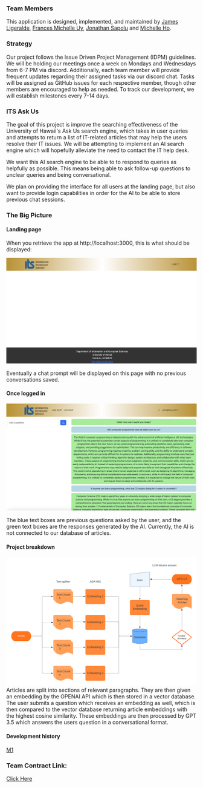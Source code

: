 ### Team Members

This application is designed, implemented, and maintained by [James Ligeralde](https://jligeral.github.io/), [Frances Michelle Uy](https://frances-uy.github.io/), [Jonathan Sapolu](https://jsapolu99.github.io/) and [Michelle Ho](https://michho8.github.io/).

### Strategy

Our project follows the Issue Driven Project Management (IDPM) guidelines. We will be holding our meetings once a week on Mondays and Wednesdays from 6-7 PM via discord. Additionally, each team member will provide frequent updates regarding their assigned tasks via our discord chat. Tasks will be assigned as GitHub issues for each respective member, though other members are encouraged to help as needed. To track our development, we will establish milestones every 7-14 days.

### ITS Ask Us

The goal of this project is improve the searching effectiveness of the University of Hawaii's Ask Us search engine, which takes in user queries and attempts to return a list of IT-related articles that may help the users resolve their IT issues. We will be attempting to implement an AI search engine which will hopefully alleviate the need to contact the IT help desk.

We want this AI search engine to be able to to respond to queries as helpfully as possible. This means being able to ask follow-up questions to unclear queries and being conversational.

We plan on providing the interface for all users at the landing page, but also want to provide login capabilities in order for the AI to be able to store previous chat sessions.

### The Big Picture

#### Landing page

When you retrieve the app at http://localhost:3000, this is what should be displayed:

<img src="doc/landing-page.png">

Eventually a chat prompt will be displayed on this page with no previous conversations saved.



#### Once logged in

<img src="doc/progress.png">

The blue text boxes are previous questions asked by the user, and the green text boxes are the responses generated by the AI. Currently, the AI is not connected to our database of articles. 

#### Project breakdown

<img src="doc/Ask-Us-flowchart.png">
Articles are split into sections of relevant paragraphs. They are then given an embedding by the OPENAI API which is then stored in a vector database. The user submits a question which receives an embedding as well, which is then compared to the vector database returning article embeddings with the highest cosine similarity. These embeddings are then processed by GPT 3.5 which answers the users question in a conversational format. 

#### Development history

[M1](https://github.com/orgs/tryRebooting2023/projects/1/views/1)

### Team Contract Link:
[Click Here](https://docs.google.com/document/d/15H0tS0bpVW0NQiGvWMAU79zyLRmt6mj2KbrBsFjrVd8/edit?usp=sharing)









